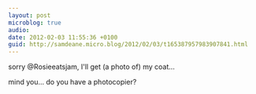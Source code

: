 ```yaml
---
layout: post
microblog: true
audio: 
date: 2012-02-03 11:55:36 +0100
guid: http://samdeane.micro.blog/2012/02/03/t165387957983907841.html
---
```

sorry @Rosieeatsjam, I'll get (a photo of) my coat…

mind you… do you have a photocopier?
